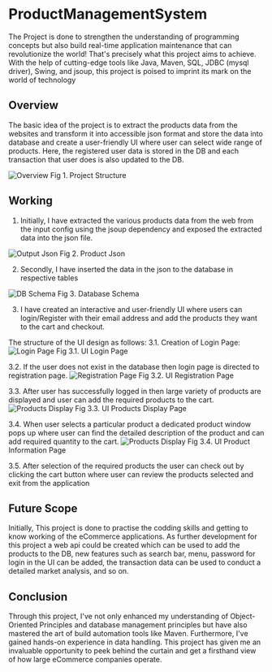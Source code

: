# ProductManagementSystem
The Project is done to strengthen the understanding of programming 
concepts but also build real-time application maintenance that can 
revolutionize the world! That's precisely what this project aims to 
achieve. With the help of cutting-edge tools like Java, Maven, SQL, 
JDBC (mysql driver), Swing, and jsoup, this project 
is poised to imprint its mark on the world of technology

## Overview
The basic idea of the project is to extract the products data from the websites 
and transform it into accessible json format and store the data into database and create a 
user-friendly UI where user can select wide range of products. Here, the registered user data 
is stored in the DB and each transaction that user does is also updated to the DB.

![Overview](jproject_overview.png)  Fig 1. Project Structure


## Working
1. Initially, I have extracted the various products data from the web from the input config using the 
jsoup dependency and exposed the extracted data into the json file.

![Output Json](output_json.png)  Fig 2. Product Json

2. Secondly, I have inserted the data in the json to the database in respective tables

![DB Schema](GDS_DB_Schema.png)  Fig 3. Database Schema

3. I have created an interactive and user-friendly UI where users can 
login/Register with their email address and add the products they want
to the cart and checkout.

The structure of the UI design as follows:
3.1. Creation of Login Page:
![Login Page](login_ui.png)  Fig 3.1. UI Login Page 

3.2. If the user does not exist in the database then login page is 
directed to registration page.
![Registration Page](registration_ui.png )  Fig 3.2. UI Registration Page 

3.3. After user has successfully logged in then large variety of products
are displayed and user can add the required products to the cart.
![Products Display](products_display.gif)  Fig 3.3. UI Products Display Page

3.4. When user selects a particular product a dedicated product window pops
up where user can find the detailed description of the product and can add
required quantity to the cart.
![Products Display](product_info.png)  Fig 3.4. UI Product Information Page

3.5. After selection of the required products the user can check out by clicking
the cart button where user can review the products selected and exit from the application


## Future Scope
Initially, This project is done to practise the codding skills and getting to 
know working of the eCommerce applications. As further development for this 
project a web api could be created which can be used to add the products to the DB,
new features such as search bar, menu, password for login in the UI can be added,
the transaction data can be used to conduct a detailed market analysis, and so on.

## Conclusion
Through this project, I've not only enhanced my understanding of Object-Oriented Principles and database management principles but have also mastered the art of build automation tools like Maven. 
Furthermore, I've gained hands-on experience in data handling. This 
project has given me an invaluable opportunity to peek behind 
the curtain and 
get a firsthand view of how large eCommerce companies operate. 
